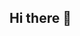 ## Hi there 👋

<!--
**SarahLyford/SarahLyford** is a ✨ _special_ ✨ repository because its `README.md` (this file) appears on your GitHub profile.

Here are some ideas to get you started:

- 🔭 I’m currently working on building my first website to promote my bookkeeping as a system service.
- 🌱 I’m currently earning my Certificate IV in Cybersecurity, Diploma of Accounting and AWS cloud certification.
- 🤔 I’m currently completing 1000 hours of BAS work to earn my BAS agent registration.
- 💬 Ask me about the Choreography model I play with just about every day!
- 📫 How to reach me: sarahlyford@protonmail.com
- 😄 Pronouns: she/her
- ⚡ Fun fact: the world is ending but somehow fun still exists!
-->
